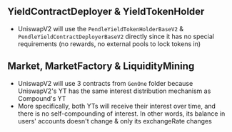 ## YieldContractDeployer & YieldTokenHolder

- UniswapV2 will use the `PendleYieldTokenHolderBaseV2` & `PendleYieldContractDeployerBaseV2` directly since it has no special requirements (no rewards, no external pools to lock tokens in)

## Market, MarketFactory & LiquidityMining

- UniswapV2 will use 3 contracts from `GenOne` folder because UniswapV2's YT has the same interest distribution mechanism as Compound's YT
- More specifically, both YTs will receive their interest over time, and there is no self-compounding of interest. In other words, its balance in users' accounts doesn't change & only its exchangeRate changes
